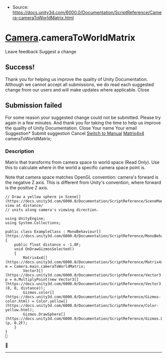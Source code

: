 * Source: https://docs.unity3d.com/6000.0/Documentation/ScriptReference/Camera-cameraToWorldMatrix.html

#  [Camera](https://docs.unity3d.com/6000.0/Documentation/ScriptReference/Camera.html).cameraToWorldMatrix
Leave feedback
Suggest a change
## Success!
Thank you for helping us improve the quality of Unity Documentation. Although we cannot accept all submissions, we do read each suggested change from our users and will make updates where applicable.
Close
## Submission failed
For some reason your suggested change could not be submitted. Please <a>try again</a> in a few minutes. And thank you for taking the time to help us improve the quality of Unity Documentation.
Close
Your name Your email Suggestion* Submit suggestion
Cancel
[Switch to Manual](https://docs.unity3d.com/6000.0/Documentation/Manual/class-Camera.html "Go to Camera Component in the Manual")
[Matrix4x4](https://docs.unity3d.com/6000.0/Documentation/ScriptReference/Matrix4x4.html) cameraToWorldMatrix; 
### Description
Matrix that transforms from camera space to world space (Read Only).
Use this to calculate where in the world a specific camera space point is.  
  
Note that camera space matches OpenGL convention: camera's forward is the negative Z axis. This is different from Unity's convention, where forward is the positive Z axis.
```
// Draw a yellow sphere in Scene[](https://docs.unity3d.com/6000.0/Documentation/ScriptReference/SceneManagement.Scene.html) view at distance/
// units along camera's viewing direction.  
  
using UnityEngine;
using System.Collections;  
  
public class ExampleClass : MonoBehaviour[](https://docs.unity3d.com/6000.0/Documentation/ScriptReference/MonoBehaviour.html)
{
    public float distance = -1.0F;
    void OnDrawGizmosSelected()
    {
        Matrix4x4[](https://docs.unity3d.com/6000.0/Documentation/ScriptReference/Matrix4x4.html) m = Camera.main.cameraToWorldMatrix;
        Vector3[](https://docs.unity3d.com/6000.0/Documentation/ScriptReference/Vector3.html) p = m.MultiplyPoint(new Vector3[](https://docs.unity3d.com/6000.0/Documentation/ScriptReference/Vector3.html)(0, 0, distance));
        Gizmos.color[](https://docs.unity3d.com/6000.0/Documentation/ScriptReference/Gizmos-color.html) = Color.yellow[](https://docs.unity3d.com/6000.0/Documentation/ScriptReference/Color-yellow.html);
        Gizmos.DrawSphere[](https://docs.unity3d.com/6000.0/Documentation/ScriptReference/Gizmos.DrawSphere.html)(p, 0.2F);
    }
}

```

* * *

